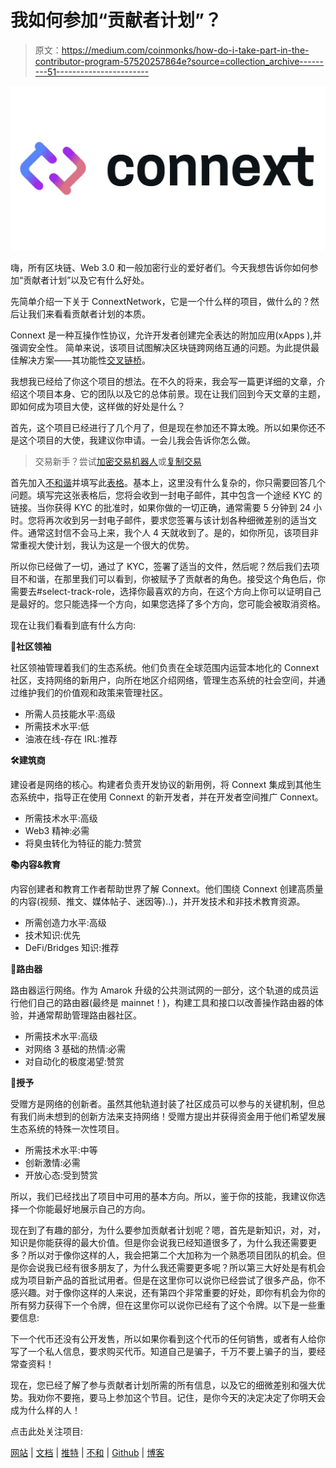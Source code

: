 # 我如何参加“贡献者计划”？

> 原文：<https://medium.com/coinmonks/how-do-i-take-part-in-the-contributor-program-57520257864e?source=collection_archive---------51----------------------->

![](img/0547a4dcf4cb1cacfb8130e57fdce31c.png)

嗨，所有区块链、Web 3.0 和一般加密行业的爱好者们。今天我想告诉你如何参加“贡献者计划”以及它有什么好处。

先简单介绍一下关于 ConnextNetwork，它是一个什么样的项目，做什么的？然后让我们来看看贡献者计划的本质。

Connext 是一种互操作性协议，允许开发者创建完全表达的附加应用(xApps ),并强调安全性。
简单来说，该项目试图解决区块链跨网络互通的问题。为此提供最佳解决方案——其功能性[交叉链桥](https://bridge.connext.network/)。

我想我已经给了你这个项目的想法。在不久的将来，我会写一篇更详细的文章，介绍这个项目本身、它的团队以及它的总体前景。现在让我们回到今天文章的主题，即如何成为项目大使，这样做的好处是什么？

首先，这个项目已经进行了几个月了，但是现在参加还不算太晚。所以如果你还不是这个项目的大使，我建议你申请。一会儿我会告诉你怎么做。

> 交易新手？尝试[加密交易机器人](/coinmonks/crypto-trading-bot-c2ffce8acb2a)或[复制交易](/coinmonks/top-10-crypto-copy-trading-platforms-for-beginners-d0c37c7d698c)

首先加入[不和谐](https://discord.gg/xFEJGXnT)并填写此[表格](https://form.typeform.com/to/tSBsjYxh?typeform-source=medium.com)。基本上，这里没有什么复杂的，你只需要回答几个问题。填写完这张表格后，您将会收到一封电子邮件，其中包含一个途经 KYC 的链接。当你获得 KYC 的批准时，如果你做的一切正确，通常需要 5 分钟到 24 小时。您将再次收到另一封电子邮件，要求您签署与该计划各种细微差别的适当文件。通常这封信不会马上来，我个人 4 天就收到了。是的，如你所见，该项目非常重视大使计划，我认为这是一个很大的优势。

所以你已经做了一切，通过了 KYC，签署了适当的文件，然后呢？然后我们去项目不和谐，在那里我们可以看到，你被赋予了贡献者的角色。接受这个角色后，你需要去#select-track-role，选择你最喜欢的方向，在这个方向上你可以证明自己是最好的。您只能选择一个方向，如果您选择了多个方向，您可能会被取消资格。

现在让我们看看到底有什么方向:

**👫社区领袖**

社区领袖管理着我们的生态系统。他们负责在全球范围内运营本地化的 Connext 社区，支持网络的新用户，向所在地区介绍网络，管理生态系统的社会空间，并通过维护我们的价值观和政策来管理社区。

*   所需人员技能水平:高级
*   所需技术水平:低
*   油液在线-存在 IRL:推荐

**🛠️建筑商**

建设者是网络的核心。构建者负责开发协议的新用例，将 Connext 集成到其他生态系统中，指导正在使用 Connext 的新开发者，并在开发者空间推广 Connext。

*   所需技术水平:高级
*   Web3 精神:必需
*   将臭虫转化为特征的能力:赞赏

**📚内容&教育**

内容创建者和教育工作者帮助世界了解 Connext。他们围绕 Connext 创建高质量的内容(视频、推文、媒体帖子、迷因等)..)，并开发技术和非技术教育资源。

*   所需创造力水平:高级
*   技术知识:优先
*   DeFi/Bridges 知识:推荐

**🗼路由器**

路由器运行网络。作为 Amarok 升级的公共测试网的一部分，这个轨道的成员运行他们自己的路由器(最终是 mainnet！)，构建工具和接口以改善操作路由器的体验，并通常帮助管理路由器社区。

*   所需技术水平:高级
*   对网络 3 基础的热情:必需
*   对自动化的极度渴望:赞赏

**🎁授予**

受赠方是网络的创新者。虽然其他轨道封装了社区成员可以参与的关键机制，但总有我们尚未想到的创新方法来支持网络！受赠方提出并获得资金用于他们希望发展生态系统的特殊一次性项目。

*   所需技术水平:中等
*   创新激情:必需
*   开放心态:受到赞赏

所以，我们已经找出了项目中可用的基本方向。所以，鉴于你的技能，我建议你选择一个你能最好地展示自己的方向。

现在到了有趣的部分，为什么要参加贡献者计划呢？嗯，首先是新知识，对，对，知识是你能获得的最大价值。但是你会说我已经知道很多了，为什么我还需要更多？所以对于像你这样的人，我会把第二个大加称为一个熟悉项目团队的机会。但是你会说我已经有很多朋友了，为什么我还需要更多呢？所以第三大好处是有机会成为项目新产品的首批试用者。但是在这里你可以说你已经尝试了很多产品，你不感兴趣。对于像你这样的人来说，还有第四个非常重要的好处，即你有机会为你的所有努力获得下一个令牌，但在这里你可以说你已经有了这个令牌。以下是一些重要信息:

下一个代币还没有公开发售，所以如果你看到这个代币的任何销售，或者有人给你写了一个私人信息，要求购买代币。知道自己是骗子，千万不要上骗子的当，要经常查资料！

现在，您已经了解了参与贡献者计划所需的所有信息，以及它的细微差别和强大优势。我劝你不要拖，要马上参加这个节目。记住，是你今天的决定决定了你明天会成为什么样的人！

点击此处关注项目:

[网站](https://connext.network/) | [文档](https://docs.connext.network/) | [推特](https://twitter.com/connextnetwork) | [不和](https://discord.gg/connext) | [Github](https://github.com/connext) | [博客](https://blog.connext.network/)
